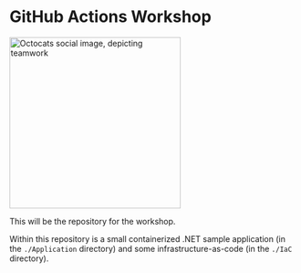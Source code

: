 # GitHub Actions Workshop

<img src="https://octodex.github.com/images/socialite.jpg" height=300 width=300 alt="Octocats social image, depicting teamwork"></img>

This will be the repository for the workshop. 

Within this repository is a small containerized .NET sample application (in the `./Application` directory) and some infrastructure-as-code (in the `./IaC` directory).


